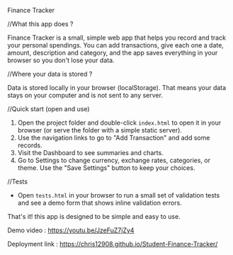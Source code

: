 Finance Tracker


//What this app does ?

Finance Tracker is a small, simple web app that helps you record and track your personal spendings. You can add transactions, give each one a date, amount, description and category, and the app saves everything in your browser so you don't lose your data.

//Where your data is stored ?

Data is stored locally in your browser (localStorage). That means your data stays on your computer and is not sent to any server.

//Quick start (open and use)

1. Open the project folder and double-click `index.html` to open it in your browser (or serve the folder with a simple static server).
2. Use the navigation links to go to "Add Transaction" and add some records.
3. Visit the Dashboard to see summaries and charts.
4. Go to Settings to change currency, exchange rates, categories, or theme. Use the "Save Settings" button to keep your choices.

//Tests

- Open `tests.html` in your browser to run a small set of validation tests and see a demo form that shows inline validation errors.

That's it! this app is designed to be simple and easy to use.


Demo video : https://youtu.be/JzeFuZ7jZy4

Deployment link :  https://chris12908.github.io/Student-Finance-Tracker/

